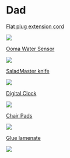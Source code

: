 # Dad

[Flat plug extension cord](https://www.amazon.com/gp/product/B077NQB72S/ref=ppx_yo_dt_b_asin_title_o02_s01?ie=UTF8&th=1)

![](https://m.media-amazon.com/images/W/WEBP_402378-T2/images/I/41-oa+2KbBL._AC_.jpg)

[Ooma Water Sensor](https://www.amazon.com/Ooma-Water-Sensor-works-Telo/dp/B071WMHWTH/ref=sr_1_1)

![](https://m.media-amazon.com/images/W/WEBP_402378-T2/images/I/71RiRTBJwwL._AC_SL1500_.jpg)

[SaladMaster knife](https://saladmaster.com/en-us/our-products/product-details/cutlery-set)

![](https://saladmaster.com/DesktopModules/Revindex.Dnn.RevindexStorefront/Portals/1/Gallery/ea398239-2ecf-470d-87b8-acdae32ae4f8.jpg)

[Digital Clock](https://www.amazon.com/dp/B07L4B6LYB/?coliid=I2A61VP0JI4OAE&colid=2JZKFTGNBQ2GJ&psc=1&ref_=lv_ov_lig_dp_it)

![](https://m.media-amazon.com/images/W/WEBP_402378-T2/images/I/61aHpABj+BL._AC_SL1500_.jpg)

[Chair Pads](https://www.amazon.com/dp/B086STL296/)

![](https://m.media-amazon.com/images/W/WEBP_402378-T2/images/I/61bvH3PNA6L._AC_SL1200_.jpg)

[Glue lamenate](https://www.amazon.com/Cal-Flor-GL82114CF-Eurobond-Floating-Floor/dp/B003DKSWK4/ref=sr_1_3)

![](https://m.media-amazon.com/images/W/WEBP_402378-T2/images/I/81mE0p+GWUL._AC_SL1500_.jpg)